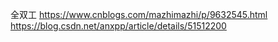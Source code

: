 全双工
https://www.cnblogs.com/mazhimazhi/p/9632545.html
https://blog.csdn.net/anxpp/article/details/51512200